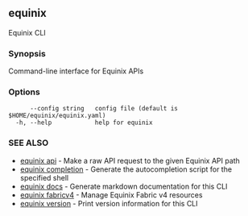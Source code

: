 ## equinix

Equinix CLI

### Synopsis

Command-line interface for Equinix APIs

### Options

```
      --config string   config file (default is $HOME/equinix/equinix.yaml)
  -h, --help            help for equinix
```

### SEE ALSO

* [equinix api](equinix_api.md)	 - Make a raw API request to the given Equinix API path
* [equinix completion](equinix_completion.md)	 - Generate the autocompletion script for the specified shell
* [equinix docs](equinix_docs.md)	 - Generate markdown documentation for this CLI
* [equinix fabricv4](equinix_fabricv4.md)	 - Manage Equinix Fabric v4 resources
* [equinix version](equinix_version.md)	 - Print version information for this CLI

